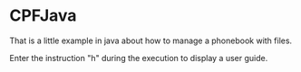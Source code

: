 # CPFJava
That is a little example in java about how to manage a phonebook with files. 

Enter the instruction "h" during the execution to display a user guide.
